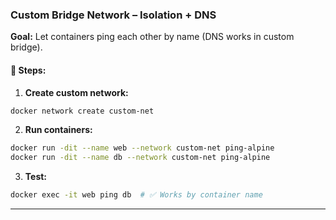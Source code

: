 ### Custom Bridge Network – Isolation + DNS

**Goal:** Let containers ping each other by name (DNS works in custom bridge).

#### 🧾 Steps:

1. **Create custom network:**

```bash
docker network create custom-net
```

2. **Run containers:**

```bash
docker run -dit --name web --network custom-net ping-alpine
docker run -dit --name db --network custom-net ping-alpine
```

3. **Test:**

```bash
docker exec -it web ping db  # ✅ Works by container name
```

---

